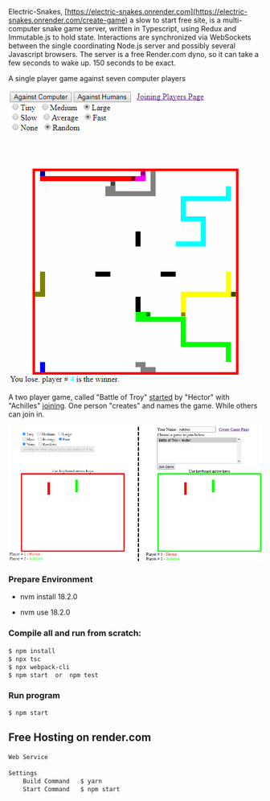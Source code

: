 <a name='fast-start'></a>
<a name='s'></a>
Electric-Snakes, [https://electric-snakes.onrender.com](https://electric-snakes.onrender.com/create-game) a slow to start free site, is a multi-computer snake game server, written in Typescript, using Redux and Immutable.js to hold state.
Interactions are synchronized via WebSockets between the single coordinating Node.js server and possibly several Javascript browsers.
The server is a free Render.com dyno, so it can take a few seconds to wake up. 150 seconds to be exact.

A single player game against seven computer players

![one person](images/electric-snakes.png)

A two player game, called "Battle of Troy" [started](https://electric-snakes.onrender.com/create-game) by "Hector" with "Achilles" [joining](https://electric-snakes.onrender.com/join-game).
One person "creates" and names the game. While others can join in.

![two people](images/two-browsers.png)

### Prepare Environment

- nvm install 18.2.0

- nvm use 18.2.0

### Compile all and run from scratch:

    $ npm install
    $ npx tsc
    $ npx webpack-cli
    $ npm start  or  npm test


### Run program

    $ npm start
    
## Free Hosting on render.com
	Web Service
	
	Settings
		Build Command	$ yarn
		Start Command	$ npm start
		
		
